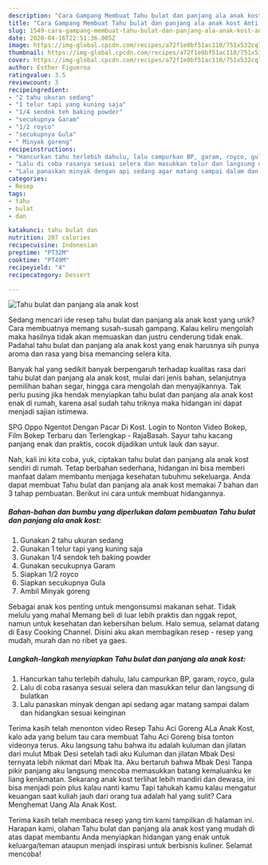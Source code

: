 ```yaml
---
description: "Cara Gampang Membuat Tahu bulat dan panjang ala anak kost Anti Gagal"
title: "Cara Gampang Membuat Tahu bulat dan panjang ala anak kost Anti Gagal"
slug: 1549-cara-gampang-membuat-tahu-bulat-dan-panjang-ala-anak-kost-anti-gagal
date: 2020-04-16T22:51:36.005Z
image: https://img-global.cpcdn.com/recipes/a72f1e0bf51ac110/751x532cq70/tahu-bulat-dan-panjang-ala-anak-kost-foto-resep-utama.jpg
thumbnail: https://img-global.cpcdn.com/recipes/a72f1e0bf51ac110/751x532cq70/tahu-bulat-dan-panjang-ala-anak-kost-foto-resep-utama.jpg
cover: https://img-global.cpcdn.com/recipes/a72f1e0bf51ac110/751x532cq70/tahu-bulat-dan-panjang-ala-anak-kost-foto-resep-utama.jpg
author: Esther Figueroa
ratingvalue: 3.5
reviewcount: 3
recipeingredient:
- "2 tahu ukuran sedang"
- "1 telur tapi yang kuning saja"
- "1/4 sendok teh baking powder"
- "secukupnya Garam"
- "1/2 royco"
- "secukupnya Gula"
- " Minyak goreng"
recipeinstructions:
- "Hancurkan tahu terlebih dahulu, lalu campurkan BP, garam, royco, gula"
- "Lalu di coba rasanya sesuai selera dan masukkan telur dan langsung di bulatkan"
- "Lalu panaskan minyak dengan api sedang agar matang sampai dalam dan hidangkan sesuai keinginan"
categories:
- Resep
tags:
- tahu
- bulat
- dan

katakunci: tahu bulat dan 
nutrition: 207 calories
recipecuisine: Indonesian
preptime: "PT32M"
cooktime: "PT49M"
recipeyield: "4"
recipecategory: Dessert

---
```



![Tahu bulat dan panjang ala anak kost](https://img-global.cpcdn.com/recipes/a72f1e0bf51ac110/751x532cq70/tahu-bulat-dan-panjang-ala-anak-kost-foto-resep-utama.jpg)

Sedang mencari ide resep tahu bulat dan panjang ala anak kost yang unik? Cara membuatnya memang susah-susah gampang. Kalau keliru mengolah maka hasilnya tidak akan memuaskan dan justru cenderung tidak enak. Padahal tahu bulat dan panjang ala anak kost yang enak harusnya sih punya aroma dan rasa yang bisa memancing selera kita.

Banyak hal yang sedikit banyak berpengaruh terhadap kualitas rasa dari tahu bulat dan panjang ala anak kost, mulai dari jenis bahan, selanjutnya pemilihan bahan segar, hingga cara mengolah dan menyajikannya. Tak perlu pusing jika hendak menyiapkan tahu bulat dan panjang ala anak kost enak di rumah, karena asal sudah tahu triknya maka hidangan ini dapat menjadi sajian istimewa.

SPG Oppo Ngentot Dengan Pacar Di Kost. Login to Nonton Video Bokep, Film Bokep Terbaru dan Terlengkap - RajaBasah. Sayur tahu kacang panjang enak dan praktis, cocok dijadikan untuk lauk dan sayur.


Nah, kali ini kita coba, yuk, ciptakan tahu bulat dan panjang ala anak kost sendiri di rumah. Tetap berbahan sederhana, hidangan ini bisa memberi manfaat dalam membantu menjaga kesehatan tubuhmu sekeluarga. Anda dapat membuat Tahu bulat dan panjang ala anak kost memakai 7 bahan dan 3 tahap pembuatan. Berikut ini cara untuk membuat hidangannya.

<!--inarticleads1-->

##### Bahan-bahan dan bumbu yang diperlukan dalam pembuatan Tahu bulat dan panjang ala anak kost:

1. Gunakan 2 tahu ukuran sedang
1. Gunakan 1 telur tapi yang kuning saja
1. Gunakan 1/4 sendok teh baking powder
1. Gunakan secukupnya Garam
1. Siapkan 1/2 royco
1. Siapkan secukupnya Gula
1. Ambil  Minyak goreng


Sebagai anak kos penting untuk mengonsumsi makanan sehat. Tidak melulu yang mahal Memang beli di luar lebih praktis dan nggak repot, namun untuk kesehatan dan kebersihan belum. Halo semua, selamat datang di Easy Cooking Channel. Disini aku akan membagikan resep - resep yang mudah, murah dan no ribet ya gaes. 

<!--inarticleads2-->

##### Langkah-langkah menyiapkan Tahu bulat dan panjang ala anak kost:

1. Hancurkan tahu terlebih dahulu, lalu campurkan BP, garam, royco, gula
1. Lalu di coba rasanya sesuai selera dan masukkan telur dan langsung di bulatkan
1. Lalu panaskan minyak dengan api sedang agar matang sampai dalam dan hidangkan sesuai keinginan


Terima kasih telah menonton video Resep Tahu Aci Goreng ALa Anak Kost, kalo ada yang belum tau cara membuat Tahu Aci Goreng bisa tonton videonya terus. Aku langsung tahu bahwa itu adalah kuluman dan jilatan dari mulut Mbak Desi setelah tadi aku Kuluman dan jilatan Mbak Desi ternyata lebih nikmat dari Mbak Ita. Aku bertaruh bahwa Mbak Desi Tanpa pikir panjang aku langsung mencoba memasukkan batang kemaluanku ke liang kenikmatan. Sekarang anak kost terlihat lebih mandiri dan dewasa, ini bisa menjadi poin plus kalau nanti kamu Tapi tahukah kamu kalau mengatur keuangan saat kuliah jauh dari orang tua adalah hal yang sulit? Cara Menghemat Uang Ala Anak Kost. 

Terima kasih telah membaca resep yang tim kami tampilkan di halaman ini. Harapan kami, olahan Tahu bulat dan panjang ala anak kost yang mudah di atas dapat membantu Anda menyiapkan hidangan yang enak untuk keluarga/teman ataupun menjadi inspirasi untuk berbisnis kuliner. Selamat mencoba!
